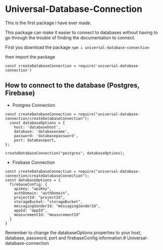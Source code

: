 # Universal-Database-Connection
This is the first package i have ever made.

This package can make it easier to connect to databases without having to go through the trouble of finding the documentation to connect.

First you download the package
```npm i universal-database-connection```

then import the package

```
const createDatabaseConnection = require('universal-database-connection')
```

How to connect to the database (Postgres, Firebase)
-
- Postgres Connection
```
const createDatabaseConnection = require("universal-database-connection/createDatabaseConnection");
  const databaseOptions = {
    host: 'databasehost',
    database: 'databasename',
    password: 'databasepassword',
    port: databaseport,
};

createDatabaseConnection("postgres", databaseOptions);
```

- Firebase Connection
```
const createDatabaseConnection = require("universal-database-connection/createDatabaseConnection");
const databaseOptions = {
  firebaseConfig: {
    apiKey: "apiKey",
    authDomain: "authDomain",
    projectId: "projectId",
    storageBucket: "storageBucket",
    messagingSenderId: "messagingSenderId",
    appId: "appId",
    measurementId: "measurementId"
  }
}
```

Remember to change the databaseOptions properties to your host, database, password, port and firebaseConfig information.# Universal-database-connection
